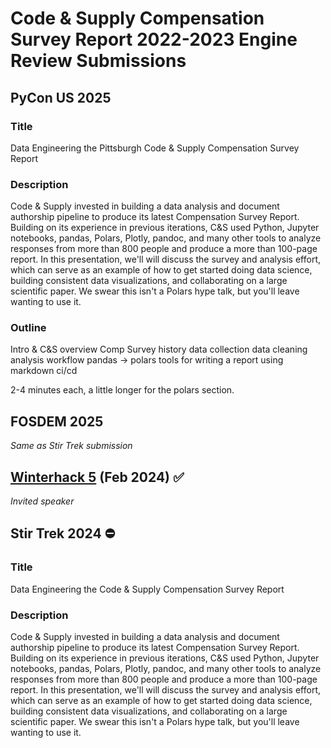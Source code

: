 # Code & Supply Compensation Survey Report 2022-2023 Engine Review Submissions

## PyCon US 2025

### Title

Data Engineering the Pittsburgh Code & Supply Compensation Survey Report

### Description

Code & Supply invested in building a data analysis and document authorship pipeline to produce its latest Compensation Survey Report. Building on its experience in previous iterations, C&S used Python, Jupyter notebooks, pandas, Polars, Plotly, pandoc, and many other tools to analyze responses from more than 800 people and produce a more than 100-page report. In this presentation, we'll will discuss the survey and analysis effort, which can serve as an example of how to get started doing data science, building consistent data visualizations, and collaborating on a large scientific paper. We swear this isn't a Polars hype talk, but you'll leave wanting to use it.

### Outline

Intro & C&S overview
Comp Survey history
data collection
data cleaning
analysis workflow
pandas -> polars
tools for writing a report using markdown
ci/cd

2-4 minutes each, a little longer for the polars section.

## FOSDEM 2025

_Same as Stir Trek submission_

## [Winterhack 5](https://web.archive.org/web/20240225025854/http://www.winterhack.space/) (Feb 2024) :white_check_mark:

_Invited speaker_

## Stir Trek 2024 :no_entry:

### Title

Data Engineering the Code & Supply Compensation Survey Report

### Description

Code & Supply invested in building a data analysis and document authorship pipeline to produce its latest Compensation Survey Report.
Building on its experience in previous iterations, C&S used Python, Jupyter notebooks, pandas, Polars, Plotly, pandoc, and many other tools to analyze responses from more than 800 people and produce a more than 100-page report.
In this presentation, we'll will discuss the survey and analysis effort, which can serve as an example of how to get started doing data science, building consistent data visualizations, and collaborating on a large scientific paper.
We swear this isn't a Polars hype talk, but you'll leave wanting to use it.

